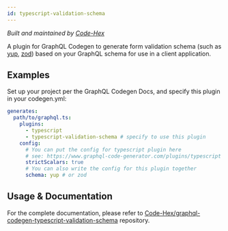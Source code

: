 ```yaml
---
id: typescript-validation-schema
---
```


_Built and maintained by [Code-Hex](https://github.com/Code-Hex)_

A plugin for GraphQL Codegen to generate form validation schema (such as [yup](https://github.com/jquense/yup), [zod](https://github.com/colinhacks/zod)) based on your GraphQL schema for use in a client application.

## Examples

Set up your project per the GraphQL Codegen Docs, and specify this plugin in your codegen.yml:

```yml
generates:
  path/to/graphql.ts:
    plugins:
      - typescript
      - typescript-validation-schema # specify to use this plugin
    config:
      # You can put the config for typescript plugin here
      # see: https://www.graphql-code-generator.com/plugins/typescript
      strictScalars: true
      # You can also write the config for this plugin together
      schema: yup # or zod
```

## Usage & Documentation

For the complete documentation, please refer to [Code-Hex/graphql-codegen-typescript-validation-schema](https://github.com/Code-Hex/graphql-codegen-typescript-validation-schema) repository.
